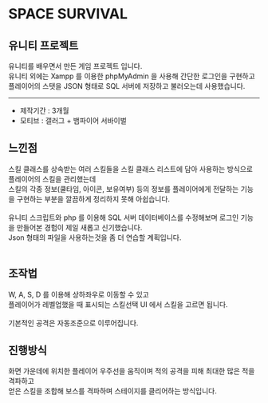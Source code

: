# SPACE SURVIVAL
## 유니티 프로젝트
유니티를 배우면서 만든 게임 프로젝트 입니다.<br/>
유니티 외에는 Xampp 를 이용한 phpMyAdmin 을 사용해 간단한 로그인을 구현하고<br/>
플레이어의 스탯을 JSON 형태로 SQL 서버에 저장하고 불러오는데 사용했습니다.<br/>

***

- 제작기간 : 3개월
- 모티브 : 갤러그 + 뱀파이어 서바이벌

## 느낀점
스킬 클래스를 상속받는 여러 스킬들을 스킬 클래스 리스트에 담아 사용하는 방식으로 플레이어의 스킬을 관리했는데<br/>
스킬의 각종 정보(쿨타임, 아이콘, 보유여부) 등의 정보를 플레이어에게 전달하는 기능을 구현하는 부분을 깔끔하게 정리하지 못해 아쉽습니다.<br/>
<br/>
유니티 스크립트와 php 를 이용해 SQL 서버 데이터베이스를 수정해보며 로그인 기능을 만들어본 경험이 제일 새롭고 신기했습니다.<br/>
Json 형태의 파일을 사용하는것을 좀 더 연습할 계획입니다.<br/>
<br/>

## 조작법
W, A, S, D 를 이용해 상하좌우로 이동할 수 있고<br/>
플레이어가 레벨업했을 때 표시되는 스킬선택 UI 에서 스킬을 고르면 됩니다.<br/>
<br/>
기본적인 공격은 자동조준으로 이루어집니다.

## 진행방식
화면 가운데에 위치한 플레이어 우주선을 움직이며 적의 공격을 피해 최대한 많은 적을 격파하고<br/>
얻은 스킬을 조합해 보스를 격파하며 스테이지를 클리어하는 방식입니다.<br/>
<br/>
